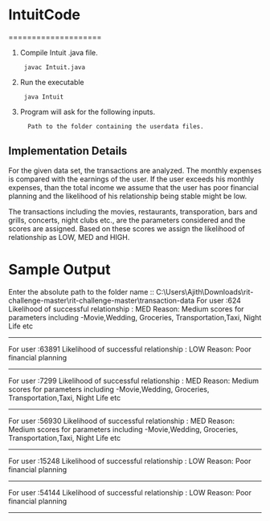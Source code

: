 # IntuitCode
====================
1. Compile Intuit .java file.

        javac Intuit.java 

2. Run the executable

        java Intuit

3. Program will ask for the following inputs.

         Path to the folder containing the userdata files.
         
Implementation Details
----------------

For the given data set, the transactions are analyzed. The monthly expenses is compared with the earnings of the user.
If the user exceeds his monthly expenses, than the total income we assume that the user has poor financial planning
and the likelihood of his relationship being stable might be low.

The transactions including the movies, restaurants, transporation, bars and grills, concerts, night clubs etc., are the parameters considered and the scores are assigned. Based on these scores we assign the likelihood of relationship as LOW, MED and HIGH.


Sample Output
============================
Enter the absolute path to the folder name ::
C:\\Users\\Ajith\\Downloads\\rit-challenge-master\\rit-challenge-master\\transaction-data
For  user :624
Likelihood of successful relationship : MED
Reason: Medium scores for parameters including -Movie,Wedding, Groceries, Transportation,Taxi, Night Life etc
________________________________
For  user :63891
Likelihood of successful relationship : LOW
Reason: Poor financial planning
________________________________
For  user :7299
Likelihood of successful relationship : MED
Reason: Medium scores for parameters including -Movie,Wedding, Groceries, Transportation,Taxi, Night Life etc
________________________________
For  user :56930
Likelihood of successful relationship : MED
Reason: Medium scores for parameters including -Movie,Wedding, Groceries, Transportation,Taxi, Night Life etc
________________________________
For  user :15248
Likelihood of successful relationship : LOW
Reason: Poor financial planning
________________________________
For  user :54144
Likelihood of successful relationship : LOW
Reason: Poor financial planning
________________________________
